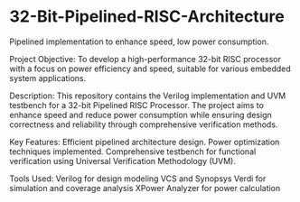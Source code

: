 # 32-Bit-Pipelined-RISC-Architecture
Pipelined implementation to enhance speed, low power consumption.

Project Objective: To develop a high-performance 32-bit RISC processor with a focus on power efficiency and speed, suitable for various embedded system applications.

Description:
This repository contains the Verilog implementation and UVM testbench for a 32-bit Pipelined RISC Processor. The project aims to enhance speed and reduce power consumption while ensuring design correctness and reliability through comprehensive verification methods.

Key Features:
Efficient pipelined architecture design.
Power optimization techniques implemented.
Comprehensive testbench for functional verification using Universal Verification Methodology (UVM).

Tools Used:
Verilog for design modeling
VCS and Synopsys Verdi for simulation and coverage analysis
XPower Analyzer for power calculation
